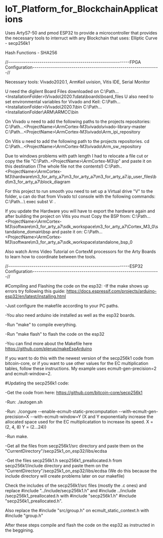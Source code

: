 #  IoT_Platform_for_BlockchainApplications
Uses ArtyS7-50 and pmod ESP32 to provide a microcontroller that provides the necessary tools to interruct with any Blockchain that uses:
Elliptic Curve - secp256k1

Hash Functions - SHA256

//--------------------------------------------------------------FPGA Configuration-----------------------------------------------------------------//

Necessary tools: Vivado2020.1, ArmKeil uvision, Vitis IDE, Serial Monitor

U need the digilent Board Files downloaded on C:\Path...\<InstallationFolder>\Vivado\2020.1\data\boards\board_files 
U also need to set environmental variables for Vivado and Keil: 
C:\Path...\<InstallationFolder>\Vivado\2020.1\bin
C:\Path...\<InstallationFolder\ARM\ARMCC\bin

On Vivado u need to add the following paths to the projects repositories:
C:\Path...\<ProjectName>\ArmCortex-M3\vivado\vivado-library-master
C:\Path...\<ProjectName>\ArmCortex-M3\vivado\Arm_ipi_repository

On Vitis u need to add the following path to the projects repositories.
cd C:\Path...\<ProjectName>\ArmCortex-M3\vivado\Arm_sw_repository

Due to windows problems with path length I had to relocate a file cut or copy the file "C:\Path..\<ProjectName>\ArmCortex-M3\ip" 
and paste it on this destination (The whole file not the contents!)
C:\Path..\<ProjectName>\ArmCortex-M3\hardware\m3_for_arty_a7\m3_for_arty_a7\m3_for_arty_a7.ip_user_files\bd\m3_for_arty_a7\block_diagram

For this project to run smooth you need to set up a Virtual drive "V" to the <ProjectName> folder, u can do that from Vivado tcl console with the following commands:
C:\\Path...\\<ProjectName>
exec subst V: .

If you update the Hardware you will have to export the hardware again and after building the project on Vitis you must Copy the BSP from:
C:\Path...\<ProjectName>\ArmCortex-M3\software\m3_for_arty_a7\sdk_workspace\m3_for_arty_a7\Cortex_M3_0\standalone_domain\bsp
and paste it on:
C:\Path...\<ProjectName>\ArmCortex-M3\software\m3_for_arty_a7\sdk_workspace\standalone_bsp_0

Also watch Arms Video Tutorial on CortexM processors for the Arty Boards to learn how to coordinate between the tools.


//--------------------------------------------------------------ESP32 Configuration-----------------------------------------------------------------//

#Compiling and Flashing the code on the esp32: -If the make shows up errors try following this guide: https://docs.espressif.com/projects/arduino-esp32/en/latest/installing.html

-Just configure the makefile according to your PC paths.

-You also need arduino ide installed as well as the esp32 boards.

-Run "make" to compile everything.

-Run "make flash" to flash the code on the esp32

-You can find more about the Makefile here https://github.com/plerup/makeEspArduino

If you want to do this with the newest version of the secp256k1 code from bitcoin-core, or if you want to use other values for the EC multiplication tables, follow these instructions. My example uses ecmult-gen-precision=2 and ecmult-window=2.

#Updating the secp256k1 code:

-Get the code from here: https://github.com/bitcoin-core/secp256k1

-Run: ./autogen.sh

-Run: ./congure --enable-ecmult-static-precomputation --with-ecmult-gen-precision=X --with-ecmult-window=Y (X and Y exponentially increase the allocated space used for the EC multiplicatation to increase its speed. X = (2, 4, 8) Y = (2...24))

-Run make.

-Get all the files from secp256k1/src directory and paste them on the "CurrentDirectory"/secp25k1_on_esp32/libs/ecdsa

-Get the files secp256k1.h secp256k1_preallocated.h from secp256k1/include directory and paste them on the "CurrentDirectory"/secp25k1_on_esp32/libs/ecdsa (We do this because the include directory will create problems later on our makefile)

Check the includes of the secp256k1/src files (mostly the .c ones) and replace #include "../include/secp256k1.h" and #include ../include /secp256k1_preallocated.h with #include "secp256k1.h" #include "secp256k1_preallocated.h".

Also replace the #include "src/group.h" on ecmult_static_context.h with #include "group.h"

After these steps compile and flash the code on the esp32 as instructed in the beggining.  
  
